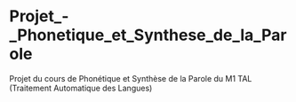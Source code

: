 # Projet_-_Phonetique_et_Synthese_de_la_Parole
Projet du cours de Phonétique et Synthèse de la Parole du M1 TAL (Traitement Automatique des Langues)
